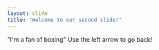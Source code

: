 ```yaml
---
layout: slide
title: "Welcome to our second slide!"
---
```

"I'm a fan of boxing"
Use the left arrow to go back!
